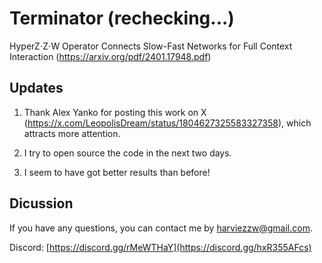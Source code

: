 # Terminator (rechecking...)
 
HyperZ⋅Z⋅W Operator Connects Slow-Fast Networks for Full Context Interaction (https://arxiv.org/pdf/2401.17948.pdf)

## Updates

1. Thank Alex Yanko for posting this work on X (https://x.com/LeopolisDream/status/1804627325583327358), which attracts more attention.

2. I try to open source the code in the next two days.

3. I seem to have got better results than before!

## Dicussion

If you have any questions, you can contact me by harviezzw@gmail.com.

Discord: [https://discord.gg/rMeWTHaY](https://discord.gg/hxR355AFcs)


